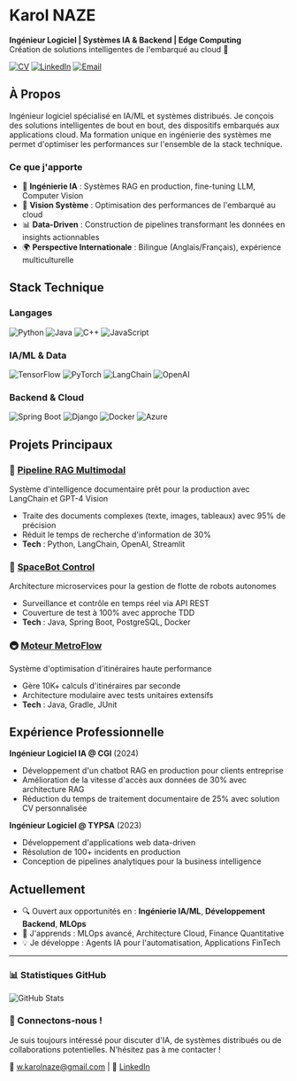 # Karol NAZE

**Ingénieur Logiciel | Systèmes IA & Backend | Edge Computing**  
Création de solutions intelligentes de l'embarqué au cloud 🚀

[![CV](https://img.shields.io/badge/CV-FF5722?style=for-the-badge&logo=google-chrome&logoColor=white)](https://wendyamkarol.github.io/Karol-Naze-resume/)
[![LinkedIn](https://img.shields.io/badge/LinkedIn-0077B5?style=for-the-badge&logo=linkedin&logoColor=white)](https://www.linkedin.com/in/karol-naze/)
[![Email](https://img.shields.io/badge/Email-D14836?style=for-the-badge&logo=gmail&logoColor=white)](mailto:w.karolnaze@gmail.com)

## À Propos

Ingénieur logiciel spécialisé en IA/ML et systèmes distribués. Je conçois des solutions intelligentes de bout en bout, des dispositifs embarqués aux applications cloud. Ma formation unique en ingénierie des systèmes me permet d'optimiser les performances sur l'ensemble de la stack technique.

### Ce que j'apporte
- 🤖 **Ingénierie IA** : Systèmes RAG en production, fine-tuning LLM, Computer Vision
- 🔧 **Vision Système** : Optimisation des performances de l'embarqué au cloud
- 📊 **Data-Driven** : Construction de pipelines transformant les données en insights actionnables
- 🌍 **Perspective Internationale** : Bilingue (Anglais/Français), expérience multiculturelle

## Stack Technique

### Langages
![Python](https://img.shields.io/badge/Python-3776AB?style=for-the-badge&logo=python&logoColor=white)
![Java](https://img.shields.io/badge/Java-ED8B00?style=for-the-badge&logo=openjdk&logoColor=white)
![C++](https://img.shields.io/badge/C++-00599C?style=for-the-badge&logo=c%2B%2B&logoColor=white)
![JavaScript](https://img.shields.io/badge/JavaScript-F7DF1E?style=for-the-badge&logo=javascript&logoColor=black)

### IA/ML & Data
![TensorFlow](https://img.shields.io/badge/TensorFlow-FF6F00?style=for-the-badge&logo=tensorflow&logoColor=white)
![PyTorch](https://img.shields.io/badge/PyTorch-EE4C2C?style=for-the-badge&logo=pytorch&logoColor=white)
![LangChain](https://img.shields.io/badge/LangChain-121212?style=for-the-badge)
![OpenAI](https://img.shields.io/badge/OpenAI-412991?style=for-the-badge&logo=openai&logoColor=white)

### Backend & Cloud
![Spring Boot](https://img.shields.io/badge/Spring_Boot-6DB33F?style=for-the-badge&logo=springboot&logoColor=white)
![Django](https://img.shields.io/badge/Django-092E20?style=for-the-badge&logo=django&logoColor=white)
![Docker](https://img.shields.io/badge/Docker-2496ED?style=for-the-badge&logo=docker&logoColor=white)
![Azure](https://img.shields.io/badge/Azure-0078D4?style=for-the-badge&logo=microsoftazure&logoColor=white)

## Projets Principaux

### 🧠 [Pipeline RAG Multimodal](https://github.com/WendyamKarol/IA-Projects-Hub/tree/main/RAG/NOTEBOOKS)
Système d'intelligence documentaire prêt pour la production avec LangChain et GPT-4 Vision
- Traite des documents complexes (texte, images, tableaux) avec 95% de précision
- Réduit le temps de recherche d'information de 30%
- **Tech** : Python, LangChain, OpenAI, Streamlit

### 🤖 [SpaceBot Control](https://github.com/WendyamKarol/Stack-Lab/tree/main/microservice_autonomous_space_robot)
Architecture microservices pour la gestion de flotte de robots autonomes
- Surveillance et contrôle en temps réel via API REST
- Couverture de test à 100% avec approche TDD
- **Tech** : Java, Spring Boot, PostgreSQL, Docker

### 🚇 [Moteur MetroFlow](https://github.com/WendyamKarol/Stack-Lab/tree/main/subway_route_optimization)
Système d'optimisation d'itinéraires haute performance
- Gère 10K+ calculs d'itinéraires par seconde
- Architecture modulaire avec tests unitaires extensifs
- **Tech** : Java, Gradle, JUnit

## Expérience Professionnelle

**Ingénieur Logiciel IA @ CGI** (2024)
- Développement d'un chatbot RAG en production pour clients entreprise
- Amélioration de la vitesse d'accès aux données de 30% avec architecture RAG
- Réduction du temps de traitement documentaire de 25% avec solution CV personnalisée

**Ingénieur Logiciel @ TYPSA** (2023)
- Développement d'applications web data-driven
- Résolution de 100+ incidents en production
- Conception de pipelines analytiques pour la business intelligence

## Actuellement

- 🔍 Ouvert aux opportunités en : **Ingénierie IA/ML**, **Développement Backend**, **MLOps**
- 🌱 J'apprends : MLOps avancé, Architecture Cloud, Finance Quantitative
- 💡 Je développe : Agents IA pour l'automatisation, Applications FinTech

---

### 📊 Statistiques GitHub

![GitHub Stats](https://github-readme-stats.vercel.app/api?username=WendyamKarol&show_icons=true&theme=dark)

### 🤝 Connectons-nous !

Je suis toujours intéressé pour discuter d'IA, de systèmes distribués ou de collaborations potentielles. N'hésitez pas à me contacter !

📧 [w.karolnaze@gmail.com](mailto:w.karolnaze@gmail.com) | 💼 [LinkedIn](https://www.linkedin.com/in/karol-naze/)
